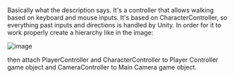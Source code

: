 Basically what the description says. It's a controller that allows walking based on keyboard and mouse inputs.
It's based on CharacterController, so everything past inputs and directions is handled by Unity.
In order for it to work properly create a hierarchy like in the image:

![image](https://github.com/user-attachments/assets/ff317a27-8153-4148-95ae-b895cb9cef08)

then attach PlayerController and CharacterController to Player Controller game object and CameraController to Main Camera game object.
